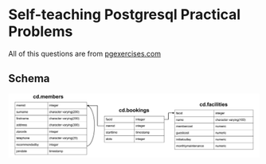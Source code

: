 # Self-teaching Postgresql Practical Problems

All of this questions are from [pgexercises.com](https://www.pgexercises.com/)

## Schema

![schema](/schema.png)
